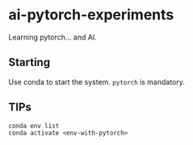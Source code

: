 # ai-pytorch-experiments
Learning pytorch... and AI.

## Starting

Use conda to start the system. `pytorch` is mandatory.

## TIPs

```shell
conda env list
conda activate <env-with-pytorch>
```